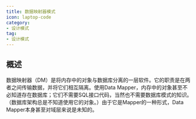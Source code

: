 ```yaml
---
title: 数据映射器模式
icon: laptop-code
category:
- 设计模式
tag:
- 设计模式
---
```


## 概述

数据映射器（DM）是将内存中的对象与数据库分离的一层软件。它的职责是在两者之间传输数据，并将它们相互隔离。使用Data Mapper，内存中的对象甚至不必知道存在数据库；它们不需要SQL接口代码，当然也不需要数据库模式的知识。（数据库架构总是不知道使用它的对象。）由于它是Mapper的一种形式，Data Mapper本身甚至对域层来说是未知的。




